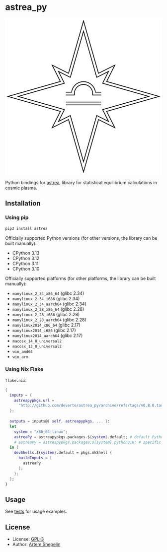 # astrea_py

![logo](assets/logo.svg)

Python bindings for [astrea](https://github.com/deverte/astrea), library for
statistical equilibrium calculations in cosmic plasma.

## Installation

### Using pip

```sh
pip3 install astrea
```

Officially supported Python versions (for other versions, the library can be
built manually):

- CPython 3.13
- CPython 3.12
- CPython 3.11
- CPython 3.10

Officially supported platforms (for other platforms, the library can be built
manually):

- `manylinux_2_34_x86_64` (glibc 2.34)
- `manylinux_2_34_i686` (glibc 2.34)
- `manylinux_2_34_aarch64` (glibc 2.34)
- `manylinux_2_28_x86_64` (glibc 2.28)
- `manylinux_2_28_i686` (glibc 2.28)
- `manylinux_2_28_aarch64` (glibc 2.28)
- `manylinux2014_x86_64` (glibc 2.17)
- `manylinux2014_i686` (glibc 2.17)
- `manylinux2014_aarch64` (glibc 2.17)
- `macosx_14_0_universal2`
- `macosx_13_0_universal2`
- `win_amd64`
- `win_arm`

### Using Nix Flake

`flake.nix`:

```nix
{
  inputs = {
    astreapypkgs.url =
      "http://github.com/deverte/astrea_py/archive/refs/tags/v0.8.0.tar.gz";
  };

  outputs = inputs@{ self, astreapypkgs, ... }:
  let
    system = "x86_64-linux";
    astreaPy = astreapypkgs.packages.${system}.default; # default Python
    # astreaPy = astreapypkgs.packages.${system}.python310; # specific Python
  in {
    devShells.${system}.default = pkgs.mkShell {
      buildInputs = [
        astreaPy
      ];
    };
  };
}
```

## Usage

See [tests](./tests) for usage examples.

## License

- License: [GPL-3](./LICENSE)
- Author: [Artem Shepelin](mailto:4.shepelin@gmail.com)
